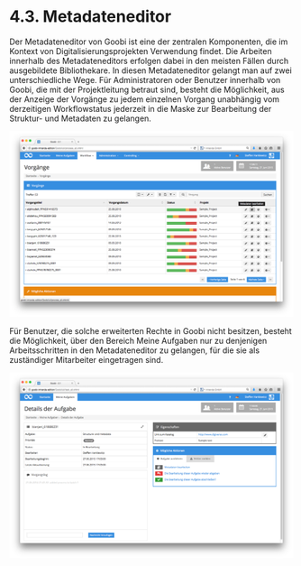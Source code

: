 # 4.3. Metadateneditor

Der Metadateneditor von Goobi ist eine der zentralen Komponenten, die im Kontext von Digitalisierungsprojekten Verwendung findet. Die Arbeiten innerhalb des Metadateneditors erfolgen dabei in den meisten Fällen durch ausgebildete Bibliothekare. In diesen Metadateneditor gelangt man auf zwei unterschiedliche Wege. Für Administratoren oder Benutzer innerhalb von Goobi, die mit der Projektleitung betraut sind, besteht die Möglichkeit, aus der Anzeige der Vorgänge zu jedem einzelnen Vorgang unabhängig vom derzeitigen Workflowstatus jederzeit in die Maske zur Bearbeitung der Struktur- und Metadaten zu gelangen.

![Metadateneditor erreichbar f&#xFC;r jeden Vorgang in Goobi unabh&#xE4;ngig vom aktuellen Status des Workflows](../../.gitbook/assets/35d.png)

Für Benutzer, die solche erweiterten Rechte in Goobi nicht besitzen, besteht die Möglichkeit, über den Bereich Meine Aufgaben nur zu denjenigen Arbeitsschritten in den Metadateneditor zu gelangen, für die sie als zuständiger Mitarbeiter eingetragen sind.

![Metadateneditor erreichbar f&#xFC;r zust&#xE4;ndige Benutzer aus dem Bereich &#x201A;Meine Aufgaben&#x2019;](../../.gitbook/assets/36d.png)




